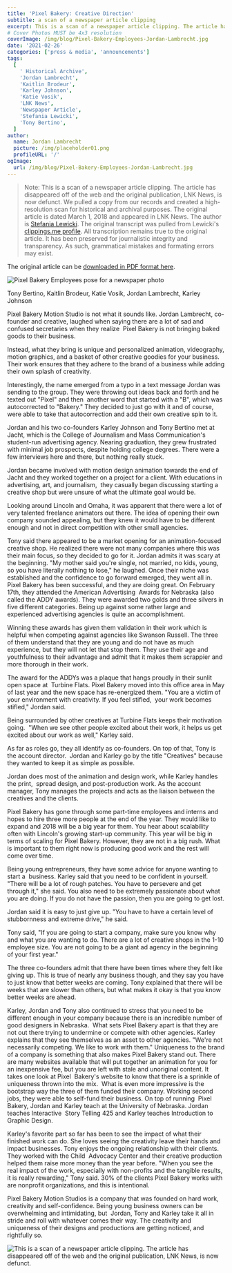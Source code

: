 ```yaml
---
title: 'Pixel Bakery: Creative Direction'
subtitle: a scan of a newspaper article clipping
excerpt: This is a scan of a newspaper article clipping. The article has disappeared off of the web and the original publication, LNK News, is now defunct. We pulled a copy from our records and created a high-resolution scan for historical and archival purposes. The original article is dated March 1, 2018 and appeared in LNK News.
# Cover Photos MUST be 4x3 resolution
coverImage: /img/blog/Pixel-Bakery-Employees-Jordan-Lambrecht.jpg
date: '2021-02-26'
categories: ['press & media', 'announcements']
tags:
  [
    ' Historical Archive',
    'Jordan Lambrecht',
    'Kaitlin Brodeur',
    'Karley Johnson',
    'Katie Vosik',
    'LNK News',
    'Newspaper Article',
    'Stefania Lewicki',
    'Tony Bertino',
  ]
author:
  name: Jordan Lambrecht
  picture: /img/placeholder01.png
  profileURL: '/'
ogImage:
  url: /img/blog/Pixel-Bakery-Employees-Jordan-Lambrecht.jpg
---
```


> Note: This is a scan of a newspaper article clipping. The article has disappeared off of the web and the original publication, LNK News, is now defunct. We pulled a copy from our records and created a high-resolution scan for historical and archival purposes. The original article is dated March 1, 2018 and appeared in LNK News. The author is [Stefania Lewicki](https://www.linkedin.com/in/stefania-lewicki-702039156/). The original transcript was pulled from Lewicki's [clippings.me profile](https://www.clippings.me/slewicki). All transcription remains true to the original article. It has been preserved for journalistic integrity and transparency. As such, grammatical mistakes and formating errors may exist.

The original article can be [downloaded in PDF format here](https://pixelbakery.co/wp-content/uploads/2021/07/pixel-bakery-creative-direction.pdf).

![Pixel Bakery Employees pose for a newspaper photo](https://pixelbakery.co/wp-content/uploads/2021/07/Pixel-Bakery-Employees-Jordan-Lambrecht-1-1646x1080.jpg)

Tony Bertino, Kaitlin Brodeur, Katie Vosik, Jordan Lambrecht, Karley Johnson

Pixel Bakery Motion Studio is not what it sounds like. Jordan Lambrecht, co-founder and creative, laughed when saying there are a lot of sad and confused secretaries when they realize  Pixel Bakery is not bringing baked goods to their business.

Instead, what they bring is unique and personalized animation, videography, motion graphics, and a basket of other creative goodies for your business. Their work ensures that they adhere to the brand of a business while adding their own splash of creativity.

Interestingly, the name emerged from a typo in a text message Jordan was sending to the group. They were throwing out ideas back and forth and he texted out "Pixel" and then  another word that started with a "B", which was autocorrected to "Bakery." They decided to just go with it and of course, were able to take that autocorrection and add their own creative spin to it.

Jordan and his two co-founders Karley Johnson and Tony Bertino met at Jacht, which is the College of Journalism and Mass Communication's student-run advertising agency. Nearing graduation, they grew frustrated with minimal job prospects, despite holding college degrees. There were a few interviews here and there, but nothing really stuck.

Jordan became involved with motion design animation towards the end of Jacht and they worked together on a project for a client. With educations in advertising, art, and journalism,  they casually began discussing starting a creative shop but were unsure of what the ultimate goal would be.

Looking around Lincoln and Omaha, it was apparent that there were a lot of very talented freelance animators out there. The idea of opening their own company sounded appealing, but they knew it would have to be different enough and not in direct competition with other small agencies.

Tony said there appeared to be a market opening for an animation-focused creative shop. He realized there were not many companies where this was their main focus, so they decided to go for it. Jordan admits it was scary at the beginning. "My mother said you're single, not married, no kids, young, so you have literally nothing to lose," he laughed. Once their niche was established and the confidence to go forward emerged, they went all in. Pixel Bakery has been successful, and they are doing great. On February 17th, they attended the American Advertising  Awards for Nebraska (also called the ADDY awards). They were awarded two golds and three silvers in five different categories. Being up against some rather large and experienced advertising agencies is quite an accomplishment.

Winning these awards has given them validation in their work which is helpful when competing against agencies like Swanson Russell. The three of them understand that they are young and do not have as much experience, but they will not let that stop them. They use their age and youthfulness to their advantage and admit that it makes them scrappier and more thorough in their work.

The award for the ADDYs was a plaque that hangs proudly in their sunlit open space at  Turbine Flats. Pixel Bakery moved into this office area in May of last year and the new space has re-energized them. "You are a victim of your environment with creativity. If you feel stifled,  your work becomes stifled," Jordan said.

Being surrounded by other creatives at Turbine Flats keeps their motivation going.  "When we see other people excited about their work, it helps us get excited about our work as well," Karley said.

As far as roles go, they all identify as co-founders. On top of that, Tony is the account director.  Jordan and Karley go by the title "Creatives" because they wanted to keep it as simple as possible.

Jordan does most of the animation and design work, while Karley handles the print,  spread design, and post-production work. As the account manager, Tony manages the projects and acts as the liaison between the creatives and the clients.

Pixel Bakery has gone through some part-time employees and interns and hopes to hire three more people at the end of the year. They would like to expand and 2018 will be a big year for them. You hear about scalability often with Lincoln's growing start-up community. This year will be big in terms of scaling for Pixel Bakery. However, they are not in a big rush. What is important to them right now is producing good work and the rest will come over time.

Being young entrepreneurs, they have some advice for anyone wanting to start a  business. Karley said that you need to be confident in yourself. "There will be a lot of rough patches. You have to persevere and get through it," she said. You also need to be extremely passionate about what you are doing. If you do not have the passion, then you are going to get lost.

Jordan said it is easy to just give up. "You have to have a certain level of stubbornness and extreme drive," he said.

Tony said, "If you are going to start a company, make sure you know why and what you are wanting to do. There are a lot of creative shops in the 1-10 employee size. You are not going to be a giant ad agency in the beginning of your first year."

The three co-founders admit that there have been times where they felt like giving up. This is true of nearly any business though, and they say you have to just know that better weeks are coming. Tony explained that there will be weeks that are slower than others, but what makes it okay is that you know better weeks are ahead.

Karley, Jordan and Tony also continued to stress that you need to be different enough in your company because there is an incredible number of good designers in Nebraska.  What sets Pixel Bakery apart is that they are not out there trying to undermine or compete with other agencies. Karley explains that they see themselves as an asset to other agencies. "We're not necessarily competing. We like to work with them." Uniqueness to the brand of a company is something that also makes Pixel Bakery stand out. There are many websites available that will put together an animation for you for an inexpensive fee, but you are left with stale and unoriginal content. It takes one look at Pixel  Bakery's website to know that there is a sprinkle of uniqueness thrown into the mix.  What is even more impressive is the bootstrap way the three of them funded their company. Working second jobs, they were able to self-fund their business. On top of running  Pixel Bakery, Jordan and Karley teach at the University of Nebraska. Jordan teaches Interactive  Story Telling 425 and Karley teaches Introduction to Graphic Design.

Karley's favorite part so far has been to see the impact of what their finished work can do. She loves seeing the creativity leave their hands and impact businesses. Tony enjoys the ongoing relationship with their clients. They worked with the Child  Advocacy Center and their creative production helped them raise more money than the year before. "When you see the real impact of the work, especially with non-profits and the tangible results, it is really rewarding," Tony said. 30% of the clients Pixel Bakery works with are nonprofit organizations, and this is intentional.

Pixel Bakery Motion Studios is a company that was founded on hard work, creativity and self-confidence. Being young business owners can be overwhelming and intimidating, but  Jordan, Tony and Karley take it all in stride and roll with whatever comes their way. The creativity and uniqueness of their designs and productions are getting noticed, and rightfully so.

![This is a scan of a newspaper article clipping. The article has disappeared off of the web and the original publication, LNK News, is now defunct.](/img/blog/pixel-bakery-creative-direction.jpeg)
